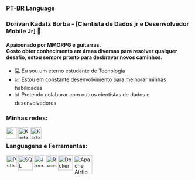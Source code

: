 ### PT-BR Language
### Dorivan Kadatz Borba - [Cientista de Dados jr e Desenvolvedor Mobile Jr] 👋

#### Apaixonado por MMORPG e guitarras. </br> Gosto obter conhecimento em áreas diversas para resolver qualquer desafio, estou sempre pronto para desbravar novos caminhos.

- 💻 Eu sou um eterno estudante de Tecnologia
- 📈 Estou em constante desenvolvimento para melhorar minhas habilidades
- 📊 Pretendo colaborar com outros cientistas de dados e desenvolvedores

### Minhas redes:

[<img align="left"  width="30px"  src="https://th.bing.com/th/id/R.94b349e64a0e7f2fee5768d0a7931b82?rik=AnwUVYsXcunnaw&pid=ImgRaw&r=0" />](https://www.linkedin.com/in/datascience-dorivan/)

[<img align="left" alt="Kadatz | YouTube" width="30px" src="https://1.bp.blogspot.com/-zPnHKpUdViY/X0OzA6pRnXI/AAAAAAAAAQM/LZQbELfm9BQK6nIkju-1t4KqMVxcPkRdQCLcBGAsYHQ/s1912/logo%2Byt%2Byogiancreative1.png" />](https://www.youtube.com/channel/UCdiC_le9fLGy3Fj09NL0rzA)

[<img align="left" alt="Kadatz | Kaggle" width="30px" src="https://cdn4.iconfinder.com/data/icons/logos-and-brands/512/189_Kaggle_logo_logos-512.png" />](https://www.kaggle.com/dorivankadatz)


<br />

### Languagens e Ferramentas:

<img align="left" alt="Python" width="30px" src="https://cdn3.iconfinder.com/data/icons/logos-and-brands-adobe/512/267_Python-512.png" />

<img align="left" alt="SQL Language" width="40px" src="https://seeklogo.com/images/A/azure-sql-database-logo-D7A32C9CD9-seeklogo.com.png" />

<img align="left" alt="Java Script" width="30px" src="https://www.google.com/url?sa=i&url=https%3A%2F%2Flogospng.org%2Flogo-javascript%2F&psig=AOvVaw254DnBRXQoS2gk_3fIBFTc&ust=1690820881978000&source=images&cd=vfe&opi=89978449&ved=0CBEQjRxqFwoTCODG1PTstoADFQAAAAAdAAAAABA7" />

<img align="left" alt="React Native" width="30px" src="https://toppng.com/uploads/preview/react-native-svg-transformer-allows-you-import-svg-aperture-science-innovators-logo-11562851994zqcpwozsvy.png" />

<img align="left" alt="Docker" width="40px" src="https://th.bing.com/th/id/R.f56174382f698556d4d63de4d8c70e48?rik=7TNZh0Qu7rB3qg&riu=http%3a%2f%2flogos-download.com%2fwp-content%2fuploads%2f2016%2f09%2fDocker_logo.png&ehk=3bIEk6kEfOfkM%2fXL3vD30cFCffWkz%2fhymoTC2pq9GVU%3d&risl=&pid=ImgRaw&r=0" />

<img align="left" alt="Apache Airflow" width="50px" src="https://www.google.com/url?sa=i&url=https%3A%2F%2Fwww.pngaaa.com%2Fdetail%2F4940050&psig=AOvVaw1QvagaO53SQQAdLrgA__F-&ust=1690820730199000&source=images&cd=vfe&opi=89978449&ved=0CBEQjRxqFwoTCJCjj6zstoADFQAAAAAdAAAAABAE" />





<br />
<br />
